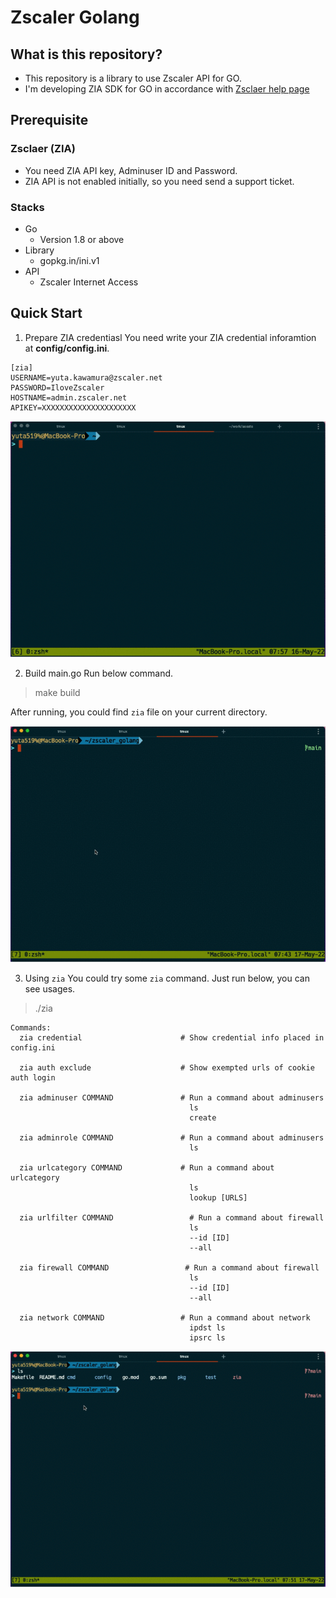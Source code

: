# Zscaler Golang

## What is this repository?

- This repository is a library to use Zscaler API for GO.
- I'm developing ZIA SDK for GO in accordance with [Zsclaer help page](https://help.zscaler.com/zia/api/)


## Prerequisite

### Zsclaer (ZIA)
- You need ZIA API key, Adminuser ID and Password.
- ZIA API is not enabled initially, so you need send a support ticket.

### Stacks
- Go
    - Version 1.8 or above
- Library
    - gopkg.in/ini.v1
- API
  - Zscaler Internet Access


## Quick Start

1. Prepare ZIA credentiasl
You need write your ZIA credential inforamtion at **config/config.ini**.
```
[zia]
USERNAME=yuta.kawamura@zscaler.net
PASSWORD=IloveZscaler
HOSTNAME=admin.zscaler.net
APIKEY=XXXXXXXXXXXXXXXXXXXXX
```
<img src="https://raw.githubusercontent.com/yuta519/assets/master/zscaler_golang/setup.gif" alt="How to setup">

2. Build main.go
Run below command.
> make build

After running, you could find `zia` file on your current directory.

<img src="https://raw.githubusercontent.com/yuta519/assets/master/zscaler_golang/build.gif" alt="How to build">


3. Using `zia`
You could try some `zia` command. Just run below, you can see usages.
> ./zia

```
Commands:
  zia credential                      # Show credential info placed in config.ini

  zia auth exclude                    # Show exempted urls of cookie auth login

  zia adminuser COMMAND               # Run a command about adminusers
                                        ls
                                        create

  zia adminrole COMMAND               # Run a command about adminusers
                                        ls

  zia urlcategory COMMAND             # Run a command about urlcategory
                                        ls
                                        lookup [URLS]

  zia urlfilter COMMAND                 # Run a command about firewall
                                        ls
                                        --id [ID]
                                        --all

  zia firewall COMMAND                 # Run a command about firewall
                                        ls
                                        --id [ID]
                                        --all

  zia network COMMAND                 # Run a command about network
                                        ipdst ls
                                        ipsrc ls

```
<img src="https://raw.githubusercontent.com/yuta519/assets/master/zscaler_golang/initial_run.gif" alt="How to build">
